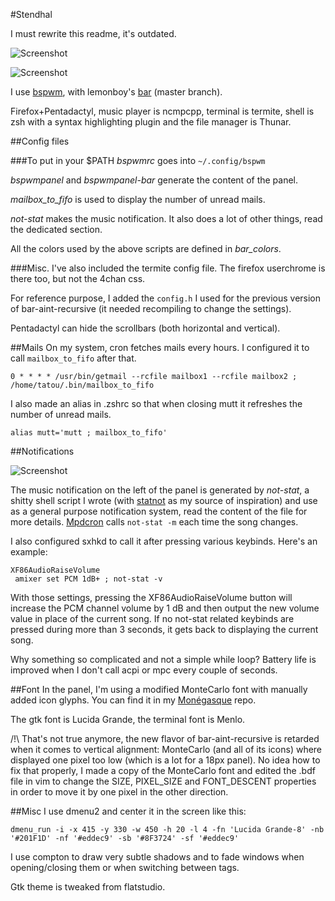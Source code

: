 #Stendhal

I must rewrite this readme, it's outdated.

![Screenshot](https://raw.github.com/tatou-tatou/Themes/master/Stendhal/Stendhal.png)

![Screenshot](https://raw.github.com/tatou-tatou/Themes/master/Stendhal/Stendhal.gif)

I use [bspwm](https://github.com/baskerville/bspwm), with lemonboy's [bar](https://github.com/LemonBoy/bar) (master branch).

Firefox+Pentadactyl, music player is ncmpcpp, terminal is termite, shell is zsh with a syntax highlighting plugin and the file manager is Thunar.

##Config files

###To put in your $PATH
*bspwmrc* goes into `~/.config/bspwm`

*bspwmpanel* and *bspwmpanel-bar* generate the content of the panel.

*mailbox_to_fifo* is used to display the number of unread mails.

*not-stat* makes the music notification. It also does a lot of other things, read the dedicated section.

All the colors used by the above scripts are defined in *bar_colors*.


###Misc.
I've also included the termite config file. The firefox userchrome is there too, but not the 4chan css.

For reference purpose, I added the `config.h` I used for the previous version of bar-aint-recursive (it needed recompiling to change the settings).

Pentadactyl can hide the scrollbars (both horizontal and vertical).

##Mails
On my system, cron fetches mails every hours. I configured it to call `mailbox_to_fifo` after that.

    0 * * * * /usr/bin/getmail --rcfile mailbox1 --rcfile mailbox2 ; /home/tatou/.bin/mailbox_to_fifo

I also made an alias in .zshrc so that when closing mutt it refreshes the number of unread mails.

    alias mutt='mutt ; mailbox_to_fifo'

##Notifications

![Screenshot](https://raw.github.com/tatou-tatou/Themes/master/Stendhal/notstat.gif)

The music notification on the left of the panel is generated by *not-stat*, a shitty shell script I wrote (with [statnot](https://github.com/halhen/statnot) as my source of inspiration) and use as a general purpose notification system, read the content of the file for more details. [Mpdcron](https://bbs.archlinux.org/viewtopic.php?pid=1354247) calls `not-stat -m` each time the song changes.

I also configured sxhkd to call it after pressing various keybinds. Here's an example:

    XF86AudioRaiseVolume
     amixer set PCM 1dB+ ; not-stat -v

With those settings, pressing the XF86AudioRaiseVolume button will increase the PCM channel volume by 1 dB and then output the new volume value in place of the current song.
If no not-stat related keybinds are pressed during more than 3 seconds, it gets back to displaying the current song.

Why something so complicated and not a simple while loop? Battery life is improved when I don't call acpi or mpc every couple of seconds.

##Font
In the panel, I'm using a modified MonteCarlo font with manually added icon glyphs. You can find it in my [Monégasque](https://github.com/tatou-tatou/Monegasque) repo.

The gtk font is Lucida Grande, the terminal font is Menlo.


/!\ That's not true anymore, the new flavor of bar-aint-recursive is retarded when it comes to vertical alignment: MonteCarlo (and all of its icons) where displayed one pixel too low (which is a lot for a 18px panel).
No idea how to fix that properly, I made a copy of the MonteCarlo font and edited the .bdf file in vim to change the SIZE, PIXEL_SIZE and FONT_DESCENT properties in order to move it by one pixel in the other direction.

##Misc
I use dmenu2 and center it in the screen like this:

    dmenu_run -i -x 415 -y 330 -w 450 -h 20 -l 4 -fn 'Lucida Grande-8' -nb '#201F1D' -nf '#eddec9' -sb '#8F3724' -sf '#eddec9'

I use compton to draw very subtle shadows and to fade windows when opening/closing them or when switching between tags.

Gtk theme is tweaked from flatstudio.
